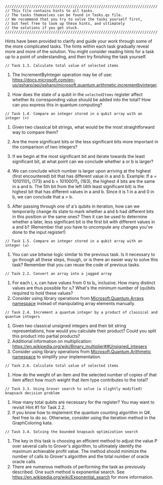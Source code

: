 ```
//////////////////////////////////////////////////////////////////////
// This file contains hints to all tasks.
// The tasks themselves can be found in Tasks.qs file.
// We recommend that you try to solve the tasks yourself first,
// but feel free to look up these hints, and ultimately
// the solutions if you get stuck.
//////////////////////////////////////////////////////////////////////
```

Hints have been provided to clarify and guide your work through some of
the more complicated tasks. The hints within each task gradually reveal
more and more of the solution. You might consider reading hints for a task
up to a point of understanding, and then try finishing the task yourself.

```
// Task 1.3. Calculate total value of selected items
```
1) The IncrementByInteger operation may be of use: https://docs.microsoft.com/en-us/qsharp/api/qsharp/microsoft.quantum.arithmetic.incrementbyinteger.

2) How does the state of a qubit in the `selectedItems` register affect whether its corresponding value should be added into the total? How can you express this in quantum computing?


```
// Task 1.4. Compare an integer stored in a qubit array with an integer (>)
```
1) Given two classical bit strings, what would be the most straightforward way to compare them?

2) Are the more significant bits or the less significant bits more important in the comparison of two integers?

3) If we begin at the most significant bit and iterate towards the least significant bit, at what point can we conclude whether a or b is larger?

4) We can conclude which number is larger upon arriving at the highest (first encountered) bit that has different value
   in a and b. Example: If a = 10101101₂ (173) and b = 10100011₂ (163), the highest 4 bits are the same in a and b. The 5th bit from the left (4th least significant bit) is the highest bit that has different values in a and b. Since it is 1 in a and 0 in b,
   we can conclude that a > b.

5) After passing through one of a's qubits in iteration, how can we temporarily change its state to mark whether a and b had different bits in this position or the same ones? Then it can be used to determine whether
   a later, less significant bit is the first bit with different values in a and b? (Remember that you have to uncompute any changes you've done to the input register!)



```
// Task 1.5. Compare an integer stored in a qubit array with an integer (≤)
```

1) You can use bitwise logic similar to the previous task. Is it necessary to go through all these steps, though, or is there an easier way to solve this task? Remember that you can reuse the code of previous tasks.


```
// Task 2.2. Convert an array into a jagged array
```

1) For each i, xᵢ can have values from 0 to bᵢ, inclusive. How many distinct values are thus possible for xᵢ? What's the minimum number of (qu)bits required to hold these values?
2) Consider using library operations from [Microsoft.Quantum.Arrays namespace](https://docs.microsoft.com/en-us/qsharp/api/qsharp/microsoft.quantum.arrays) instead of manipulating array elements manually.


```
// Task 2.4. Increment a quantum integer by a product of classical and quantum integers
```

1) Given two classical unsigned integers and their bit string representations, how would you calculate their product? Could you split this product into partial products?
2) Additional information on multiplication: https://en.wikipedia.org/wiki/Binary_multiplier##Unsigned_integers
3) Consider using library operations from [Microsoft.Quantum.Arithmetic namespace](https://docs.microsoft.com/en-us/qsharp/api/qsharp/microsoft.quantum.arithmetic) to simplify your implementation.



```
// Task 2.6. Calculate total value of selected items
```

1) How do the weight of an item and the selected number of copies of that item affect how much weight that item type contributes to the total?



```
// Task 3.3. Using Grover search to solve (a slightly modified) knapsack decision problem
```

1) How many total qubits are necessary for the register? You may want to revisit Hint #1 for Task 2.2.
2) If you know how to implement the quantum counting algorithm in Q#, feel free to do so. Otherwise, consider
  using the iteration method in the GraphColoring kata.



```
// Task 3.4. Solving the bounded knapsack optimization search
```
1) The key in this task is choosing an efficient method to adjust the value P over several calls to Grover's algorithm, to ultimately
  identify the maximum achievable profit value. The method should minimize the number of calls to Grover's algorithm and the total number of oracle
  oracle calls.
2) There are numerous methods of performing the task as previously described. One such method is exponential search. See
  https://en.wikipedia.org/wiki/Exponential_search for more information.

